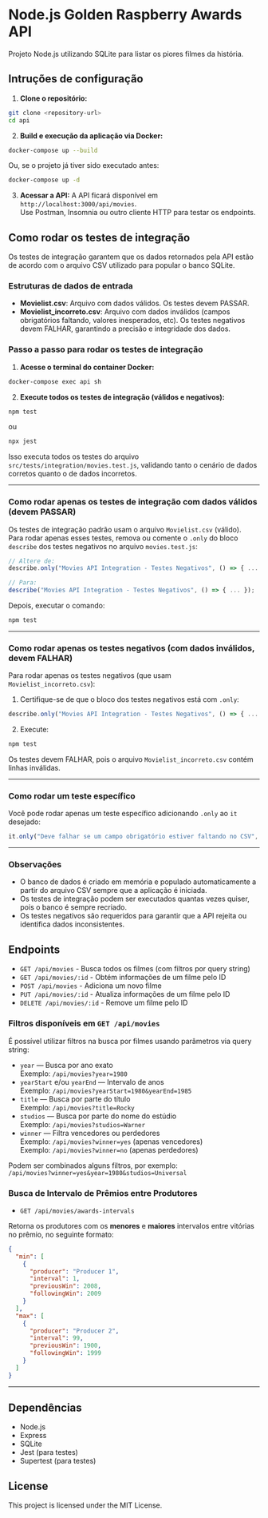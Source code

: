 # Node.js Golden Raspberry Awards API

Projeto Node.js utilizando SQLite para listar os piores filmes da história.

## Intruções de configuração

1. **Clone o repositório:**

```sh
git clone <repository-url>
cd api
```

2. **Build e execução da aplicação via Docker:**

```sh
docker-compose up --build
```

Ou, se o projeto já tiver sido executado antes:

```sh
docker-compose up -d

```

3. **Acessar a API:**
   A API ficará disponível em `http://localhost:3000/api/movies`.  
   Use Postman, Insomnia ou outro cliente HTTP para testar os endpoints.

## Como rodar os testes de integração

Os testes de integração garantem que os dados retornados pela API estão de acordo com o arquivo CSV utilizado para popular o banco SQLite.

### Estruturas de dados de entrada

- **Movielist.csv**: Arquivo com dados válidos. Os testes devem PASSAR.
- **Movielist_incorreto.csv**: Arquivo com dados inválidos (campos obrigatórios faltando, valores inesperados, etc). Os testes negativos devem FALHAR, garantindo a precisão e integridade dos dados.

### Passo a passo para rodar os testes de integração

1. **Acesse o terminal do container Docker:**

```sh
docker-compose exec api sh
```

2. **Execute todos os testes de integração (válidos e negativos):**

```sh
npm test
```

ou

```sh
npx jest
```

  Isso executa todos os testes do arquivo `src/tests/integration/movies.test.js`, validando tanto o cenário de dados corretos quanto o de dados incorretos.

---

### Como rodar apenas os testes de integração com dados válidos (devem PASSAR)

Os testes de integração padrão usam o arquivo `Movielist.csv` (válido).  
Para rodar apenas esses testes, remova ou comente o `.only` do bloco `describe` dos testes negativos no arquivo `movies.test.js`:

```javascript
// Altere de:
describe.only("Movies API Integration - Testes Negativos", () => { ... });

// Para:
describe("Movies API Integration - Testes Negativos", () => { ... });
```

Depois, executar o comando:

```sh
npm test
```
---

### Como rodar apenas os testes negativos (com dados inválidos, devem FALHAR)

Para rodar apenas os testes negativos (que usam `Movielist_incorreto.csv`):

1. Certifique-se de que o bloco dos testes negativos está com `.only`:

```javascript
describe.only("Movies API Integration - Testes Negativos", () => { ... });
```

2. Execute:

```sh
npm test
```

  Os testes devem FALHAR, pois o arquivo `Movielist_incorreto.csv` contém linhas inválidas.

---

### Como rodar um teste específico

Você pode rodar apenas um teste específico adicionando `.only` ao `it` desejado:

```javascript
it.only("Deve falhar se um campo obrigatório estiver faltando no CSV", async () => { ... });
```
---

### Observações

- O banco de dados é criado em memória e populado automaticamente a partir do arquivo CSV sempre que a aplicação é iniciada.
- Os testes de integração podem ser executados quantas vezes quiser, pois o banco é sempre recriado.
- Os testes negativos são requeridos para garantir que a API rejeita ou identifica dados inconsistentes.

## Endpoints

- `GET /api/movies` - Busca todos os filmes (com filtros por query string)
- `GET /api/movies/:id` - Obtém informações de um filme pelo ID
- `POST /api/movies` - Adiciona um novo filme
- `PUT /api/movies/:id` - Atualiza informações de um filme pelo ID
- `DELETE /api/movies/:id` - Remove um filme pelo ID

### Filtros disponíveis em `GET /api/movies`

É possível utilizar filtros na busca por filmes usando parâmetros via query string:

- `year` — Busca por ano exato  
  Exemplo: `/api/movies?year=1980`
- `yearStart` e/ou `yearEnd` — Intervalo de anos  
  Exemplo: `/api/movies?yearStart=1980&yearEnd=1985`
- `title` — Busca por parte do título  
  Exemplo: `/api/movies?title=Rocky`
- `studios` — Busca por parte do nome do estúdio  
  Exemplo: `/api/movies?studios=Warner`
- `winner` — Filtra vencedores ou perdedores  
  Exemplo: `/api/movies?winner=yes` (apenas vencedores)  
  Exemplo: `/api/movies?winner=no` (apenas perdedores)

Podem ser combinados alguns filtros, por exemplo:  
`/api/movies?winner=yes&year=1980&studios=Universal`

### Busca de Intervalo de Prêmios entre Produtores

- `GET /api/movies/awards-intervals`

Retorna os produtores com os **menores** e **maiores** intervalos entre vitórias no prêmio, no seguinte formato:

```json
{
  "min": [
    {
      "producer": "Producer 1",
      "interval": 1,
      "previousWin": 2008,
      "followingWin": 2009
    }
  ],
  "max": [
    {
      "producer": "Producer 2",
      "interval": 99,
      "previousWin": 1900,
      "followingWin": 1999
    }
  ]
}
```
---

## Dependências

- Node.js
- Express
- SQLite
- Jest (para testes)
- Supertest (para testes)

## License

This project is licensed under the MIT License.
